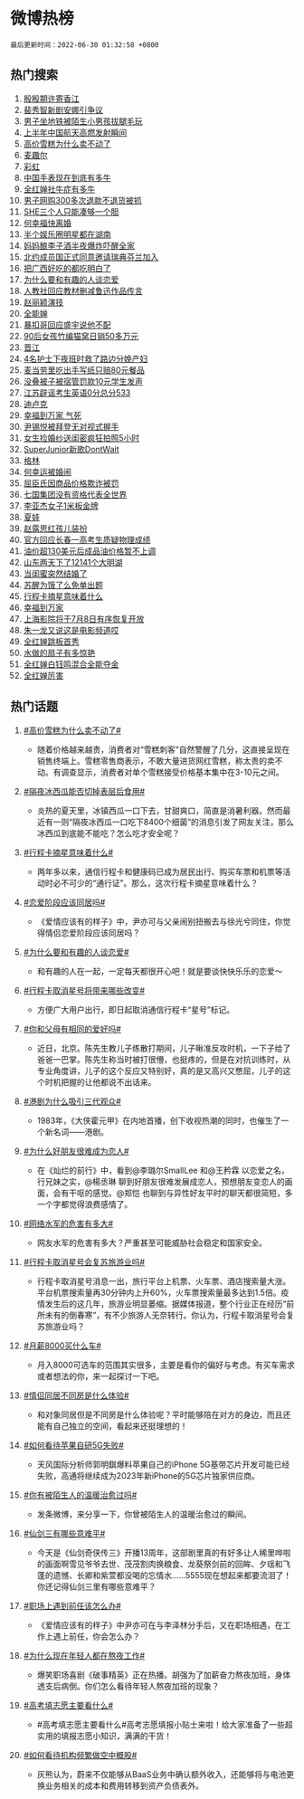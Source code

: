 # 微博热榜

`最后更新时间：2022-06-30 01:32:58 +0800`

## 热门搜索

1. [殷殷期许寄香江](https://m.weibo.cn/search?containerid=100103type%3D1%26t%3D10%26q%3D%23%E6%AE%B7%E6%AE%B7%E6%9C%9F%E8%AE%B8%E5%AF%84%E9%A6%99%E6%B1%9F%23&stream_entry_id=51&isnewpage=1&extparam=seat%3D1%26pos%3D0%26filter_type%3Drealtimehot%26dgr%3D0%26cate%3D10103%26c_type%3D51%26display_time%3D1656523977%26pre_seqid%3D165652397737302259306&luicode=10000011&lfid=106003type%253D25%2526t%253D3%2526disable_hot%253D1%2526filter_type%253Drealtimehot)
1. [裴秀智新剧安娜引争议](https://m.weibo.cn/search?containerid=100103type%3D1%26t%3D10%26q%3D%23%E8%A3%B4%E7%A7%80%E6%99%BA%E6%96%B0%E5%89%A7%E5%AE%89%E5%A8%9C%E5%BC%95%E4%BA%89%E8%AE%AE%23&stream_entry_id=31&isnewpage=1&extparam=seat%3D1%26pos%3D0%26filter_type%3Drealtimehot%26dgr%3D0%26lcate%3D5001%26realpos%3D1%26c_type%3D31%26cate%3D0%26flag%3D1%26display_time%3D1656523977%26pre_seqid%3D165652397737302259306&luicode=10000011&lfid=106003type%253D25%2526t%253D3%2526disable_hot%253D1%2526filter_type%253Drealtimehot)
1. [男子坐地铁被陌生小男孩拔腿毛玩](https://m.weibo.cn/search?containerid=100103type%3D1%26t%3D10%26q%3D%23%E7%94%B7%E5%AD%90%E5%9D%90%E5%9C%B0%E9%93%81%E8%A2%AB%E9%99%8C%E7%94%9F%E5%B0%8F%E7%94%B7%E5%AD%A9%E6%8B%94%E8%85%BF%E6%AF%9B%E7%8E%A9%23&stream_entry_id=31&isnewpage=1&extparam=seat%3D1%26pos%3D1%26filter_type%3Drealtimehot%26dgr%3D0%26lcate%3D5001%26realpos%3D2%26c_type%3D31%26cate%3D0%26flag%3D0%26display_time%3D1656523977%26pre_seqid%3D165652397737302259306&luicode=10000011&lfid=106003type%253D25%2526t%253D3%2526disable_hot%253D1%2526filter_type%253Drealtimehot)
1. [上半年中国航天高燃发射瞬间](https://m.weibo.cn/search?containerid=100103type%3D1%26t%3D10%26q%3D%23%E4%B8%8A%E5%8D%8A%E5%B9%B4%E4%B8%AD%E5%9B%BD%E8%88%AA%E5%A4%A9%E9%AB%98%E7%87%83%E5%8F%91%E5%B0%84%E7%9E%AC%E9%97%B4%23&stream_entry_id=31&isnewpage=1&extparam=seat%3D1%26pos%3D2%26filter_type%3Drealtimehot%26dgr%3D0%26lcate%3D5001%26realpos%3D3%26c_type%3D31%26cate%3D0%26flag%3D0%26display_time%3D1656523977%26pre_seqid%3D165652397737302259306&luicode=10000011&lfid=106003type%253D25%2526t%253D3%2526disable_hot%253D1%2526filter_type%253Drealtimehot)
1. [高价雪糕为什么卖不动了](https://m.weibo.cn/search?containerid=100103type%3D1%26t%3D10%26q%3D%23%E9%AB%98%E4%BB%B7%E9%9B%AA%E7%B3%95%E4%B8%BA%E4%BB%80%E4%B9%88%E5%8D%96%E4%B8%8D%E5%8A%A8%E4%BA%86%23&stream_entry_id=31&isnewpage=1&extparam=seat%3D1%26pos%3D3%26filter_type%3Drealtimehot%26dgr%3D0%26lcate%3D5001%26realpos%3D4%26c_type%3D31%26cate%3D0%26flag%3D0%26display_time%3D1656523977%26pre_seqid%3D165652397737302259306&luicode=10000011&lfid=106003type%253D25%2526t%253D3%2526disable_hot%253D1%2526filter_type%253Drealtimehot)
1. [麦趣尔](https://m.weibo.cn/search?containerid=100103type%3D1%26t%3D10%26q%3D%23%E9%BA%A6%E8%B6%A3%E5%B0%94%23&stream_entry_id=31&isnewpage=1&extparam=seat%3D1%26pos%3D4%26filter_type%3Drealtimehot%26dgr%3D0%26lcate%3D5001%26realpos%3D5%26c_type%3D31%26cate%3D0%26flag%3D0%26display_time%3D1656523977%26pre_seqid%3D165652397737302259306&luicode=10000011&lfid=106003type%253D25%2526t%253D3%2526disable_hot%253D1%2526filter_type%253Drealtimehot)
1. [彩虹](https://m.weibo.cn/search?containerid=100103type%3D1%26t%3D10%26q%3D%23%E5%BD%A9%E8%99%B9%23&stream_entry_id=31&isnewpage=1&extparam=seat%3D1%26pos%3D5%26filter_type%3Drealtimehot%26dgr%3D0%26lcate%3D5001%26realpos%3D6%26c_type%3D31%26cate%3D0%26flag%3D16%26display_time%3D1656523977%26pre_seqid%3D165652397737302259306&luicode=10000011&lfid=106003type%253D25%2526t%253D3%2526disable_hot%253D1%2526filter_type%253Drealtimehot)
1. [中国手表现在到底有多牛](https://m.weibo.cn/search?containerid=100103type%3D1%26t%3D10%26q%3D%23%E4%B8%AD%E5%9B%BD%E6%89%8B%E8%A1%A8%E7%8E%B0%E5%9C%A8%E5%88%B0%E5%BA%95%E6%9C%89%E5%A4%9A%E7%89%9B%23&stream_entry_id=31&isnewpage=1&extparam=seat%3D1%26pos%3D6%26filter_type%3Drealtimehot%26dgr%3D0%26lcate%3D5001%26c_type%3D31%26topic_ad%3D1%26cate%3D0%26adid%3D158735%26display_time%3D1656523977%26pre_seqid%3D165652397737302259306&luicode=10000011&lfid=106003type%253D25%2526t%253D3%2526disable_hot%253D1%2526filter_type%253Drealtimehot)
1. [全红婵社牛症有多牛](https://m.weibo.cn/search?containerid=100103type%3D1%26t%3D10%26q%3D%23%E5%85%A8%E7%BA%A2%E5%A9%B5%E7%A4%BE%E7%89%9B%E7%97%87%E6%9C%89%E5%A4%9A%E7%89%9B%23&stream_entry_id=31&isnewpage=1&extparam=seat%3D1%26pos%3D7%26filter_type%3Drealtimehot%26dgr%3D0%26lcate%3D5001%26realpos%3D7%26c_type%3D31%26cate%3D0%26flag%3D1%26display_time%3D1656523977%26pre_seqid%3D165652397737302259306&luicode=10000011&lfid=106003type%253D25%2526t%253D3%2526disable_hot%253D1%2526filter_type%253Drealtimehot)
1. [男子网购300多次退款不退货被抓](https://m.weibo.cn/search?containerid=100103type%3D1%26t%3D10%26q%3D%23%E7%94%B7%E5%AD%90%E7%BD%91%E8%B4%AD300%E5%A4%9A%E6%AC%A1%E9%80%80%E6%AC%BE%E4%B8%8D%E9%80%80%E8%B4%A7%E8%A2%AB%E6%8A%93%23&stream_entry_id=31&isnewpage=1&extparam=seat%3D1%26pos%3D8%26filter_type%3Drealtimehot%26dgr%3D0%26lcate%3D5001%26realpos%3D8%26c_type%3D31%26cate%3D0%26flag%3D0%26display_time%3D1656523977%26pre_seqid%3D165652397737302259306&luicode=10000011&lfid=106003type%253D25%2526t%253D3%2526disable_hot%253D1%2526filter_type%253Drealtimehot)
1. [SHE三个人只能凑够一个胆](https://m.weibo.cn/search?containerid=100103type%3D1%26t%3D10%26q%3D%23SHE%E4%B8%89%E4%B8%AA%E4%BA%BA%E5%8F%AA%E8%83%BD%E5%87%91%E5%A4%9F%E4%B8%80%E4%B8%AA%E8%83%86%23&stream_entry_id=31&isnewpage=1&extparam=seat%3D1%26pos%3D9%26filter_type%3Drealtimehot%26dgr%3D0%26lcate%3D5001%26realpos%3D9%26c_type%3D31%26cate%3D0%26flag%3D0%26display_time%3D1656523977%26pre_seqid%3D165652397737302259306&luicode=10000011&lfid=106003type%253D25%2526t%253D3%2526disable_hot%253D1%2526filter_type%253Drealtimehot)
1. [何幸福快离婚](https://m.weibo.cn/search?containerid=100103type%3D1%26t%3D10%26q%3D%23%E4%BD%95%E5%B9%B8%E7%A6%8F%E5%BF%AB%E7%A6%BB%E5%A9%9A%23&stream_entry_id=31&isnewpage=1&extparam=seat%3D1%26pos%3D10%26filter_type%3Drealtimehot%26dgr%3D0%26lcate%3D5001%26realpos%3D10%26c_type%3D31%26cate%3D0%26flag%3D0%26display_time%3D1656523977%26pre_seqid%3D165652397737302259306&luicode=10000011&lfid=106003type%253D25%2526t%253D3%2526disable_hot%253D1%2526filter_type%253Drealtimehot)
1. [半个娱乐圈明星都在湖南](https://m.weibo.cn/search?containerid=100103type%3D1%26t%3D10%26q%3D%23%E5%8D%8A%E4%B8%AA%E5%A8%B1%E4%B9%90%E5%9C%88%E6%98%8E%E6%98%9F%E9%83%BD%E5%9C%A8%E6%B9%96%E5%8D%97%23&stream_entry_id=31&isnewpage=1&extparam=seat%3D1%26pos%3D11%26filter_type%3Drealtimehot%26dgr%3D0%26lcate%3D5001%26realpos%3D11%26c_type%3D31%26cate%3D0%26flag%3D2%26display_time%3D1656523977%26pre_seqid%3D165652397737302259306&luicode=10000011&lfid=106003type%253D25%2526t%253D3%2526disable_hot%253D1%2526filter_type%253Drealtimehot)
1. [妈妈酿李子酒半夜爆炸吓醒全家](https://m.weibo.cn/search?containerid=100103type%3D1%26t%3D10%26q%3D%23%E5%A6%88%E5%A6%88%E9%85%BF%E6%9D%8E%E5%AD%90%E9%85%92%E5%8D%8A%E5%A4%9C%E7%88%86%E7%82%B8%E5%90%93%E9%86%92%E5%85%A8%E5%AE%B6%23&stream_entry_id=31&isnewpage=1&extparam=seat%3D1%26pos%3D12%26filter_type%3Drealtimehot%26dgr%3D0%26lcate%3D5001%26realpos%3D12%26c_type%3D31%26cate%3D0%26flag%3D0%26display_time%3D1656523977%26pre_seqid%3D165652397737302259306&luicode=10000011&lfid=106003type%253D25%2526t%253D3%2526disable_hot%253D1%2526filter_type%253Drealtimehot)
1. [北约成员国正式同意邀请瑞典芬兰加入](https://m.weibo.cn/search?containerid=100103type%3D1%26t%3D10%26q%3D%23%E5%8C%97%E7%BA%A6%E6%88%90%E5%91%98%E5%9B%BD%E6%AD%A3%E5%BC%8F%E5%90%8C%E6%84%8F%E9%82%80%E8%AF%B7%E7%91%9E%E5%85%B8%E8%8A%AC%E5%85%B0%E5%8A%A0%E5%85%A5%23&stream_entry_id=31&isnewpage=1&extparam=seat%3D1%26pos%3D13%26filter_type%3Drealtimehot%26dgr%3D0%26lcate%3D5001%26realpos%3D13%26c_type%3D31%26cate%3D0%26flag%3D0%26display_time%3D1656523977%26pre_seqid%3D165652397737302259306&luicode=10000011&lfid=106003type%253D25%2526t%253D3%2526disable_hot%253D1%2526filter_type%253Drealtimehot)
1. [把广西好吃的都吃明白了](https://m.weibo.cn/search?containerid=100103type%3D1%26t%3D10%26q%3D%23%E6%8A%8A%E5%B9%BF%E8%A5%BF%E5%A5%BD%E5%90%83%E7%9A%84%E9%83%BD%E5%90%83%E6%98%8E%E7%99%BD%E4%BA%86%23&stream_entry_id=31&isnewpage=1&extparam=seat%3D1%26pos%3D14%26filter_type%3Drealtimehot%26dgr%3D0%26lcate%3D5001%26realpos%3D14%26c_type%3D31%26cate%3D0%26flag%3D0%26display_time%3D1656523977%26pre_seqid%3D165652397737302259306&luicode=10000011&lfid=106003type%253D25%2526t%253D3%2526disable_hot%253D1%2526filter_type%253Drealtimehot)
1. [为什么要和有趣的人谈恋爱](https://m.weibo.cn/search?containerid=100103type%3D1%26t%3D10%26q%3D%23%E4%B8%BA%E4%BB%80%E4%B9%88%E8%A6%81%E5%92%8C%E6%9C%89%E8%B6%A3%E7%9A%84%E4%BA%BA%E8%B0%88%E6%81%8B%E7%88%B1%23&stream_entry_id=31&isnewpage=1&extparam=seat%3D1%26pos%3D15%26filter_type%3Drealtimehot%26dgr%3D0%26lcate%3D5001%26realpos%3D15%26c_type%3D31%26cate%3D0%26flag%3D0%26display_time%3D1656523977%26pre_seqid%3D165652397737302259306&luicode=10000011&lfid=106003type%253D25%2526t%253D3%2526disable_hot%253D1%2526filter_type%253Drealtimehot)
1. [人教社回应教材删减鲁迅作品传言](https://m.weibo.cn/search?containerid=100103type%3D1%26t%3D10%26q%3D%23%E4%BA%BA%E6%95%99%E7%A4%BE%E5%9B%9E%E5%BA%94%E6%95%99%E6%9D%90%E5%88%A0%E5%87%8F%E9%B2%81%E8%BF%85%E4%BD%9C%E5%93%81%E4%BC%A0%E8%A8%80%23&stream_entry_id=31&isnewpage=1&extparam=seat%3D1%26pos%3D16%26filter_type%3Drealtimehot%26dgr%3D0%26lcate%3D5001%26realpos%3D16%26c_type%3D31%26cate%3D0%26flag%3D0%26display_time%3D1656523977%26pre_seqid%3D165652397737302259306&luicode=10000011&lfid=106003type%253D25%2526t%253D3%2526disable_hot%253D1%2526filter_type%253Drealtimehot)
1. [赵丽颖演技](https://m.weibo.cn/search?containerid=100103type%3D1%26t%3D10%26q%3D%23%E8%B5%B5%E4%B8%BD%E9%A2%96%E6%BC%94%E6%8A%80%23&stream_entry_id=31&isnewpage=1&extparam=seat%3D1%26pos%3D17%26filter_type%3Drealtimehot%26dgr%3D0%26lcate%3D5001%26realpos%3D17%26c_type%3D31%26cate%3D0%26flag%3D0%26display_time%3D1656523977%26pre_seqid%3D165652397737302259306&luicode=10000011&lfid=106003type%253D25%2526t%253D3%2526disable_hot%253D1%2526filter_type%253Drealtimehot)
1. [全能婵](https://m.weibo.cn/search?containerid=100103type%3D1%26t%3D10%26q%3D%E5%85%A8%E8%83%BD%E5%A9%B5&stream_entry_id=31&isnewpage=1&extparam=seat%3D1%26pos%3D18%26filter_type%3Drealtimehot%26dgr%3D0%26lcate%3D5001%26realpos%3D18%26c_type%3D31%26cate%3D0%26flag%3D0%26display_time%3D1656523977%26pre_seqid%3D165652397737302259306&luicode=10000011&lfid=106003type%253D25%2526t%253D3%2526disable_hot%253D1%2526filter_type%253Drealtimehot)
1. [暴扣哥回应盛宇说他不配](https://m.weibo.cn/search?containerid=100103type%3D1%26t%3D10%26q%3D%23%E6%9A%B4%E6%89%A3%E5%93%A5%E5%9B%9E%E5%BA%94%E7%9B%9B%E5%AE%87%E8%AF%B4%E4%BB%96%E4%B8%8D%E9%85%8D%23&stream_entry_id=31&isnewpage=1&extparam=seat%3D1%26pos%3D19%26filter_type%3Drealtimehot%26dgr%3D0%26lcate%3D5001%26realpos%3D19%26c_type%3D31%26cate%3D0%26flag%3D1%26display_time%3D1656523977%26pre_seqid%3D165652397737302259306&luicode=10000011&lfid=106003type%253D25%2526t%253D3%2526disable_hot%253D1%2526filter_type%253Drealtimehot)
1. [90后女孩竹编猫窝日销50多万元](https://m.weibo.cn/search?containerid=100103type%3D1%26t%3D10%26q%3D%2390%E5%90%8E%E5%A5%B3%E5%AD%A9%E7%AB%B9%E7%BC%96%E7%8C%AB%E7%AA%9D%E6%97%A5%E9%94%8050%E5%A4%9A%E4%B8%87%E5%85%83%23&stream_entry_id=31&isnewpage=1&extparam=seat%3D1%26pos%3D20%26filter_type%3Drealtimehot%26dgr%3D0%26lcate%3D5001%26realpos%3D20%26c_type%3D31%26cate%3D0%26flag%3D0%26display_time%3D1656523977%26pre_seqid%3D165652397737302259306&luicode=10000011&lfid=106003type%253D25%2526t%253D3%2526disable_hot%253D1%2526filter_type%253Drealtimehot)
1. [晋江](https://m.weibo.cn/search?containerid=100103type%3D1%26t%3D10%26q%3D%E6%99%8B%E6%B1%9F&stream_entry_id=31&isnewpage=1&extparam=seat%3D1%26pos%3D21%26filter_type%3Drealtimehot%26dgr%3D0%26lcate%3D5001%26realpos%3D21%26c_type%3D31%26cate%3D0%26flag%3D0%26display_time%3D1656523977%26pre_seqid%3D165652397737302259306&luicode=10000011&lfid=106003type%253D25%2526t%253D3%2526disable_hot%253D1%2526filter_type%253Drealtimehot)
1. [4名护士下夜班时救了路边分娩产妇](https://m.weibo.cn/search?containerid=100103type%3D1%26t%3D10%26q%3D%234%E5%90%8D%E6%8A%A4%E5%A3%AB%E4%B8%8B%E5%A4%9C%E7%8F%AD%E6%97%B6%E6%95%91%E4%BA%86%E8%B7%AF%E8%BE%B9%E5%88%86%E5%A8%A9%E4%BA%A7%E5%A6%87%23&stream_entry_id=31&isnewpage=1&extparam=seat%3D1%26pos%3D22%26filter_type%3Drealtimehot%26dgr%3D0%26lcate%3D5001%26realpos%3D22%26c_type%3D31%26cate%3D0%26flag%3D0%26display_time%3D1656523977%26pre_seqid%3D165652397737302259306&luicode=10000011&lfid=106003type%253D25%2526t%253D3%2526disable_hot%253D1%2526filter_type%253Drealtimehot)
1. [麦当劳里吃出手写纸只赔80元餐品](https://m.weibo.cn/search?containerid=100103type%3D1%26t%3D10%26q%3D%23%E9%BA%A6%E5%BD%93%E5%8A%B3%E9%87%8C%E5%90%83%E5%87%BA%E6%89%8B%E5%86%99%E7%BA%B8%E5%8F%AA%E8%B5%9480%E5%85%83%E9%A4%90%E5%93%81%23&stream_entry_id=31&isnewpage=1&extparam=seat%3D1%26pos%3D23%26filter_type%3Drealtimehot%26dgr%3D0%26lcate%3D5001%26realpos%3D23%26c_type%3D31%26cate%3D0%26flag%3D0%26display_time%3D1656523977%26pre_seqid%3D165652397737302259306&luicode=10000011&lfid=106003type%253D25%2526t%253D3%2526disable_hot%253D1%2526filter_type%253Drealtimehot)
1. [没叠被子被宿管罚款10元学生发声](https://m.weibo.cn/search?containerid=100103type%3D1%26t%3D10%26q%3D%23%E6%B2%A1%E5%8F%A0%E8%A2%AB%E5%AD%90%E8%A2%AB%E5%AE%BF%E7%AE%A1%E7%BD%9A%E6%AC%BE10%E5%85%83%E5%AD%A6%E7%94%9F%E5%8F%91%E5%A3%B0%23&stream_entry_id=31&isnewpage=1&extparam=seat%3D1%26pos%3D24%26filter_type%3Drealtimehot%26dgr%3D0%26lcate%3D5001%26realpos%3D24%26c_type%3D31%26cate%3D0%26flag%3D0%26display_time%3D1656523977%26pre_seqid%3D165652397737302259306&luicode=10000011&lfid=106003type%253D25%2526t%253D3%2526disable_hot%253D1%2526filter_type%253Drealtimehot)
1. [江苏辟谣考生英语0分总分533](https://m.weibo.cn/search?containerid=100103type%3D1%26t%3D10%26q%3D%23%E6%B1%9F%E8%8B%8F%E8%BE%9F%E8%B0%A3%E8%80%83%E7%94%9F%E8%8B%B1%E8%AF%AD0%E5%88%86%E6%80%BB%E5%88%86533%23&stream_entry_id=31&isnewpage=1&extparam=seat%3D1%26pos%3D25%26filter_type%3Drealtimehot%26dgr%3D0%26lcate%3D5001%26realpos%3D25%26c_type%3D31%26cate%3D0%26flag%3D0%26display_time%3D1656523977%26pre_seqid%3D165652397737302259306&luicode=10000011&lfid=106003type%253D25%2526t%253D3%2526disable_hot%253D1%2526filter_type%253Drealtimehot)
1. [迪卢克](https://m.weibo.cn/search?containerid=100103type%3D1%26t%3D10%26q%3D%E8%BF%AA%E5%8D%A2%E5%85%8B&stream_entry_id=31&isnewpage=1&extparam=seat%3D1%26pos%3D26%26filter_type%3Drealtimehot%26dgr%3D0%26lcate%3D5001%26realpos%3D26%26c_type%3D31%26cate%3D0%26flag%3D0%26display_time%3D1656523977%26pre_seqid%3D165652397737302259306&luicode=10000011&lfid=106003type%253D25%2526t%253D3%2526disable_hot%253D1%2526filter_type%253Drealtimehot)
1. [幸福到万家 气死](https://m.weibo.cn/search?containerid=100103type%3D1%26t%3D10%26q%3D%E5%B9%B8%E7%A6%8F%E5%88%B0%E4%B8%87%E5%AE%B6+%E6%B0%94%E6%AD%BB&stream_entry_id=31&isnewpage=1&extparam=seat%3D1%26pos%3D27%26filter_type%3Drealtimehot%26dgr%3D0%26lcate%3D5001%26realpos%3D27%26c_type%3D31%26cate%3D0%26flag%3D0%26display_time%3D1656523977%26pre_seqid%3D165652397737302259306&luicode=10000011&lfid=106003type%253D25%2526t%253D3%2526disable_hot%253D1%2526filter_type%253Drealtimehot)
1. [尹锡悦被拜登无对视式握手](https://m.weibo.cn/search?containerid=100103type%3D1%26t%3D10%26q%3D%23%E5%B0%B9%E9%94%A1%E6%82%A6%E8%A2%AB%E6%8B%9C%E7%99%BB%E6%97%A0%E5%AF%B9%E8%A7%86%E5%BC%8F%E6%8F%A1%E6%89%8B%23&stream_entry_id=31&isnewpage=1&extparam=seat%3D1%26pos%3D28%26filter_type%3Drealtimehot%26dgr%3D0%26lcate%3D5001%26realpos%3D28%26c_type%3D31%26cate%3D0%26flag%3D0%26display_time%3D1656523977%26pre_seqid%3D165652397737302259306&luicode=10000011&lfid=106003type%253D25%2526t%253D3%2526disable_hot%253D1%2526filter_type%253Drealtimehot)
1. [女生捡婚纱送闺密疯狂拍照5小时](https://m.weibo.cn/search?containerid=100103type%3D1%26t%3D10%26q%3D%23%E5%A5%B3%E7%94%9F%E6%8D%A1%E5%A9%9A%E7%BA%B1%E9%80%81%E9%97%BA%E5%AF%86%E7%96%AF%E7%8B%82%E6%8B%8D%E7%85%A75%E5%B0%8F%E6%97%B6%23&stream_entry_id=31&isnewpage=1&extparam=seat%3D1%26pos%3D29%26filter_type%3Drealtimehot%26dgr%3D0%26lcate%3D5001%26realpos%3D29%26c_type%3D31%26cate%3D0%26flag%3D0%26display_time%3D1656523977%26pre_seqid%3D165652397737302259306&luicode=10000011&lfid=106003type%253D25%2526t%253D3%2526disable_hot%253D1%2526filter_type%253Drealtimehot)
1. [SuperJunior新歌DontWait](https://m.weibo.cn/search?containerid=100103type%3D1%26t%3D10%26q%3D%23SuperJunior%E6%96%B0%E6%AD%8CDontWait%23&stream_entry_id=31&isnewpage=1&extparam=seat%3D1%26pos%3D30%26filter_type%3Drealtimehot%26dgr%3D0%26lcate%3D5001%26realpos%3D30%26c_type%3D31%26cate%3D0%26flag%3D0%26display_time%3D1656523977%26pre_seqid%3D165652397737302259306&luicode=10000011&lfid=106003type%253D25%2526t%253D3%2526disable_hot%253D1%2526filter_type%253Drealtimehot)
1. [格林](https://m.weibo.cn/search?containerid=100103type%3D1%26t%3D10%26q%3D%E6%A0%BC%E6%9E%97&stream_entry_id=31&isnewpage=1&extparam=seat%3D1%26pos%3D31%26filter_type%3Drealtimehot%26dgr%3D0%26lcate%3D5001%26realpos%3D31%26c_type%3D31%26cate%3D0%26flag%3D0%26display_time%3D1656523977%26pre_seqid%3D165652397737302259306&luicode=10000011&lfid=106003type%253D25%2526t%253D3%2526disable_hot%253D1%2526filter_type%253Drealtimehot)
1. [何幸运被婚闹](https://m.weibo.cn/search?containerid=100103type%3D1%26t%3D10%26q%3D%23%E4%BD%95%E5%B9%B8%E8%BF%90%E8%A2%AB%E5%A9%9A%E9%97%B9%23&stream_entry_id=31&isnewpage=1&extparam=seat%3D1%26pos%3D32%26filter_type%3Drealtimehot%26dgr%3D0%26lcate%3D5001%26realpos%3D32%26c_type%3D31%26cate%3D0%26flag%3D0%26display_time%3D1656523977%26pre_seqid%3D165652397737302259306&luicode=10000011&lfid=106003type%253D25%2526t%253D3%2526disable_hot%253D1%2526filter_type%253Drealtimehot)
1. [屈臣氏因商品价格欺诈被罚](https://m.weibo.cn/search?containerid=100103type%3D1%26t%3D10%26q%3D%23%E5%B1%88%E8%87%A3%E6%B0%8F%E5%9B%A0%E5%95%86%E5%93%81%E4%BB%B7%E6%A0%BC%E6%AC%BA%E8%AF%88%E8%A2%AB%E7%BD%9A%23&stream_entry_id=31&isnewpage=1&extparam=seat%3D1%26pos%3D33%26filter_type%3Drealtimehot%26dgr%3D0%26lcate%3D5001%26realpos%3D33%26c_type%3D31%26cate%3D0%26flag%3D0%26display_time%3D1656523977%26pre_seqid%3D165652397737302259306&luicode=10000011&lfid=106003type%253D25%2526t%253D3%2526disable_hot%253D1%2526filter_type%253Drealtimehot)
1. [七国集团没有资格代表全世界](https://m.weibo.cn/search?containerid=100103type%3D1%26t%3D10%26q%3D%23%E4%B8%83%E5%9B%BD%E9%9B%86%E5%9B%A2%E6%B2%A1%E6%9C%89%E8%B5%84%E6%A0%BC%E4%BB%A3%E8%A1%A8%E5%85%A8%E4%B8%96%E7%95%8C%23&stream_entry_id=31&isnewpage=1&extparam=seat%3D1%26pos%3D34%26filter_type%3Drealtimehot%26dgr%3D0%26lcate%3D5001%26realpos%3D34%26c_type%3D31%26cate%3D0%26flag%3D0%26display_time%3D1656523977%26pre_seqid%3D165652397737302259306&luicode=10000011&lfid=106003type%253D25%2526t%253D3%2526disable_hot%253D1%2526filter_type%253Drealtimehot)
1. [李亚杰女子1米板金牌](https://m.weibo.cn/search?containerid=100103type%3D1%26t%3D10%26q%3D%23%E6%9D%8E%E4%BA%9A%E6%9D%B0%E5%A5%B3%E5%AD%901%E7%B1%B3%E6%9D%BF%E9%87%91%E7%89%8C%23&stream_entry_id=31&isnewpage=1&extparam=seat%3D1%26pos%3D35%26filter_type%3Drealtimehot%26dgr%3D0%26lcate%3D5001%26realpos%3D35%26c_type%3D31%26cate%3D0%26flag%3D1%26display_time%3D1656523977%26pre_seqid%3D165652397737302259306&luicode=10000011&lfid=106003type%253D25%2526t%253D3%2526disable_hot%253D1%2526filter_type%253Drealtimehot)
1. [夏娃](https://m.weibo.cn/search?containerid=100103type%3D1%26t%3D10%26q%3D%E5%A4%8F%E5%A8%83&stream_entry_id=31&isnewpage=1&extparam=seat%3D1%26pos%3D36%26filter_type%3Drealtimehot%26dgr%3D0%26lcate%3D5001%26realpos%3D36%26c_type%3D31%26cate%3D0%26flag%3D0%26display_time%3D1656523977%26pre_seqid%3D165652397737302259306&luicode=10000011&lfid=106003type%253D25%2526t%253D3%2526disable_hot%253D1%2526filter_type%253Drealtimehot)
1. [赵露思红孩儿装扮](https://m.weibo.cn/search?containerid=100103type%3D1%26t%3D10%26q%3D%23%E8%B5%B5%E9%9C%B2%E6%80%9D%E7%BA%A2%E5%AD%A9%E5%84%BF%E8%A3%85%E6%89%AE%23&stream_entry_id=31&isnewpage=1&extparam=seat%3D1%26pos%3D37%26filter_type%3Drealtimehot%26dgr%3D0%26lcate%3D5001%26realpos%3D37%26c_type%3D31%26cate%3D0%26flag%3D0%26display_time%3D1656523977%26pre_seqid%3D165652397737302259306&luicode=10000011&lfid=106003type%253D25%2526t%253D3%2526disable_hot%253D1%2526filter_type%253Drealtimehot)
1. [官方回应长春一高考生质疑物理成绩](https://m.weibo.cn/search?containerid=100103type%3D1%26t%3D10%26q%3D%23%E5%AE%98%E6%96%B9%E5%9B%9E%E5%BA%94%E9%95%BF%E6%98%A5%E4%B8%80%E9%AB%98%E8%80%83%E7%94%9F%E8%B4%A8%E7%96%91%E7%89%A9%E7%90%86%E6%88%90%E7%BB%A9%23&stream_entry_id=31&isnewpage=1&extparam=seat%3D1%26pos%3D38%26filter_type%3Drealtimehot%26dgr%3D0%26lcate%3D5001%26realpos%3D38%26c_type%3D31%26cate%3D0%26flag%3D0%26display_time%3D1656523977%26pre_seqid%3D165652397737302259306&luicode=10000011&lfid=106003type%253D25%2526t%253D3%2526disable_hot%253D1%2526filter_type%253Drealtimehot)
1. [油价超130美元后成品油价格暂不上调](https://m.weibo.cn/search?containerid=100103type%3D1%26t%3D10%26q%3D%23%E6%B2%B9%E4%BB%B7%E8%B6%85130%E7%BE%8E%E5%85%83%E5%90%8E%E6%88%90%E5%93%81%E6%B2%B9%E4%BB%B7%E6%A0%BC%E6%9A%82%E4%B8%8D%E4%B8%8A%E8%B0%83%23&stream_entry_id=31&isnewpage=1&extparam=seat%3D1%26pos%3D39%26filter_type%3Drealtimehot%26dgr%3D0%26lcate%3D5001%26realpos%3D39%26c_type%3D31%26cate%3D0%26flag%3D0%26display_time%3D1656523977%26pre_seqid%3D165652397737302259306&luicode=10000011&lfid=106003type%253D25%2526t%253D3%2526disable_hot%253D1%2526filter_type%253Drealtimehot)
1. [山东两天下了12141个大明湖](https://m.weibo.cn/search?containerid=100103type%3D1%26t%3D10%26q%3D%23%E5%B1%B1%E4%B8%9C%E4%B8%A4%E5%A4%A9%E4%B8%8B%E4%BA%8612141%E4%B8%AA%E5%A4%A7%E6%98%8E%E6%B9%96%23&stream_entry_id=31&isnewpage=1&extparam=seat%3D1%26pos%3D40%26filter_type%3Drealtimehot%26dgr%3D0%26lcate%3D5001%26realpos%3D40%26c_type%3D31%26cate%3D0%26flag%3D0%26display_time%3D1656523977%26pre_seqid%3D165652397737302259306&luicode=10000011&lfid=106003type%253D25%2526t%253D3%2526disable_hot%253D1%2526filter_type%253Drealtimehot)
1. [当闺蜜突然结婚了](https://m.weibo.cn/search?containerid=100103type%3D1%26t%3D10%26q%3D%23%E5%BD%93%E9%97%BA%E8%9C%9C%E7%AA%81%E7%84%B6%E7%BB%93%E5%A9%9A%E4%BA%86%23&stream_entry_id=31&isnewpage=1&extparam=seat%3D1%26pos%3D41%26filter_type%3Drealtimehot%26dgr%3D0%26lcate%3D5001%26realpos%3D41%26c_type%3D31%26cate%3D0%26flag%3D0%26display_time%3D1656523977%26pre_seqid%3D165652397737302259306&luicode=10000011&lfid=106003type%253D25%2526t%253D3%2526disable_hot%253D1%2526filter_type%253Drealtimehot)
1. [苏醒为饿了么免单出题](https://m.weibo.cn/search?containerid=100103type%3D1%26t%3D10%26q%3D%23%E8%8B%8F%E9%86%92%E4%B8%BA%E9%A5%BF%E4%BA%86%E4%B9%88%E5%85%8D%E5%8D%95%E5%87%BA%E9%A2%98%23&stream_entry_id=31&isnewpage=1&extparam=seat%3D1%26pos%3D42%26filter_type%3Drealtimehot%26dgr%3D0%26lcate%3D5001%26realpos%3D42%26c_type%3D31%26cate%3D0%26flag%3D0%26display_time%3D1656523977%26pre_seqid%3D165652397737302259306&luicode=10000011&lfid=106003type%253D25%2526t%253D3%2526disable_hot%253D1%2526filter_type%253Drealtimehot)
1. [行程卡摘星意味着什么](https://m.weibo.cn/search?containerid=100103type%3D1%26t%3D10%26q%3D%23%E8%A1%8C%E7%A8%8B%E5%8D%A1%E6%91%98%E6%98%9F%E6%84%8F%E5%91%B3%E7%9D%80%E4%BB%80%E4%B9%88%23&stream_entry_id=31&isnewpage=1&extparam=seat%3D1%26pos%3D43%26filter_type%3Drealtimehot%26dgr%3D0%26lcate%3D5001%26realpos%3D43%26c_type%3D31%26cate%3D0%26flag%3D0%26display_time%3D1656523977%26pre_seqid%3D165652397737302259306&luicode=10000011&lfid=106003type%253D25%2526t%253D3%2526disable_hot%253D1%2526filter_type%253Drealtimehot)
1. [幸福到万家](http://m.weibo.cn/c/wbox?&id=j84w2uenjc&roomid=8327&q=%23%E5%B9%B8%E7%A6%8F%E5%88%B0%E4%B8%87%E5%AE%B6%23&extparam=seat%3D1%26pos%3D44%26filter_type%3Drealtimehot%26dgr%3D0%26lcate%3D5001%26realpos%3D44%26c_type%3D31%26cate%3D0%26flag%3D0%26display_time%3D1656523977%26pre_seqid%3D165652397737302259306&luicode=10000011&lfid=106003type%253D25%2526t%253D3%2526disable_hot%253D1%2526filter_type%253Drealtimehot)
1. [上海影院将于7月8日有序恢复开放](https://m.weibo.cn/search?containerid=100103type%3D1%26t%3D10%26q%3D%23%E4%B8%8A%E6%B5%B7%E5%BD%B1%E9%99%A2%E5%B0%86%E4%BA%8E7%E6%9C%888%E6%97%A5%E6%9C%89%E5%BA%8F%E6%81%A2%E5%A4%8D%E5%BC%80%E6%94%BE%23&stream_entry_id=31&isnewpage=1&extparam=seat%3D1%26pos%3D45%26filter_type%3Drealtimehot%26dgr%3D0%26lcate%3D5001%26realpos%3D45%26c_type%3D31%26cate%3D0%26flag%3D0%26display_time%3D1656523977%26pre_seqid%3D165652397737302259306&luicode=10000011&lfid=106003type%253D25%2526t%253D3%2526disable_hot%253D1%2526filter_type%253Drealtimehot)
1. [朱一龙又说这是电影频道哎](https://m.weibo.cn/search?containerid=100103type%3D1%26t%3D10%26q%3D%23%E6%9C%B1%E4%B8%80%E9%BE%99%E5%8F%88%E8%AF%B4%E8%BF%99%E6%98%AF%E7%94%B5%E5%BD%B1%E9%A2%91%E9%81%93%E5%93%8E%23&stream_entry_id=31&isnewpage=1&extparam=seat%3D1%26pos%3D46%26filter_type%3Drealtimehot%26dgr%3D0%26lcate%3D5001%26realpos%3D46%26c_type%3D31%26cate%3D0%26flag%3D0%26display_time%3D1656523977%26pre_seqid%3D165652397737302259306&luicode=10000011&lfid=106003type%253D25%2526t%253D3%2526disable_hot%253D1%2526filter_type%253Drealtimehot)
1. [全红婵跳板首秀](https://m.weibo.cn/search?containerid=100103type%3D1%26t%3D10%26q%3D%23%E5%85%A8%E7%BA%A2%E5%A9%B5%E8%B7%B3%E6%9D%BF%E9%A6%96%E7%A7%80%23&stream_entry_id=31&isnewpage=1&extparam=seat%3D1%26pos%3D47%26filter_type%3Drealtimehot%26dgr%3D0%26lcate%3D5001%26realpos%3D47%26c_type%3D31%26cate%3D0%26flag%3D0%26display_time%3D1656523977%26pre_seqid%3D165652397737302259306&luicode=10000011&lfid=106003type%253D25%2526t%253D3%2526disable_hot%253D1%2526filter_type%253Drealtimehot)
1. [水做的扇子有多惊艳](https://m.weibo.cn/search?containerid=100103type%3D1%26t%3D10%26q%3D%23%E6%B0%B4%E5%81%9A%E7%9A%84%E6%89%87%E5%AD%90%E6%9C%89%E5%A4%9A%E6%83%8A%E8%89%B3%23&stream_entry_id=31&isnewpage=1&extparam=seat%3D1%26pos%3D48%26filter_type%3Drealtimehot%26dgr%3D0%26lcate%3D5001%26realpos%3D48%26c_type%3D31%26cate%3D0%26flag%3D0%26display_time%3D1656523977%26pre_seqid%3D165652397737302259306&luicode=10000011&lfid=106003type%253D25%2526t%253D3%2526disable_hot%253D1%2526filter_type%253Drealtimehot)
1. [全红婵白钰鸣混合全能夺金](https://m.weibo.cn/search?containerid=100103type%3D1%26t%3D10%26q%3D%23%E5%85%A8%E7%BA%A2%E5%A9%B5%E7%99%BD%E9%92%B0%E9%B8%A3%E6%B7%B7%E5%90%88%E5%85%A8%E8%83%BD%E5%A4%BA%E9%87%91%23&stream_entry_id=31&isnewpage=1&extparam=seat%3D1%26pos%3D49%26filter_type%3Drealtimehot%26dgr%3D0%26lcate%3D5001%26realpos%3D49%26c_type%3D31%26cate%3D0%26flag%3D0%26display_time%3D1656523977%26pre_seqid%3D165652397737302259306&luicode=10000011&lfid=106003type%253D25%2526t%253D3%2526disable_hot%253D1%2526filter_type%253Drealtimehot)
1. [全红婵厉害](https://m.weibo.cn/search?containerid=100103type%3D1%26t%3D10%26q%3D%23%E5%85%A8%E7%BA%A2%E5%A9%B5%E5%8E%89%E5%AE%B3%23&stream_entry_id=31&isnewpage=1&extparam=seat%3D1%26pos%3D50%26filter_type%3Drealtimehot%26dgr%3D0%26lcate%3D5001%26realpos%3D50%26c_type%3D31%26cate%3D0%26flag%3D0%26display_time%3D1656523977%26pre_seqid%3D165652397737302259306&luicode=10000011&lfid=106003type%253D25%2526t%253D3%2526disable_hot%253D1%2526filter_type%253Drealtimehot)

## 热门话题

1. [#高价雪糕为什么卖不动了#](https://m.weibo.cn/search?containerid=231522type%3D1%26t%3D10%26q%3D%23%E9%AB%98%E4%BB%B7%E9%9B%AA%E7%B3%95%E4%B8%BA%E4%BB%80%E4%B9%88%E5%8D%96%E4%B8%8D%E5%8A%A8%E4%BA%86%23&stream_entry_id=128&isnewpage=1&extparam=seat%3D1%26c_type%3D128%26dgr%3D0%26cate%3D5004%26unitid%3D1656508284530%26lcate%3D5004%26pos%3D1-0-0%26display_time%3D1656523978%26pre_seqid%3D1656523978357016908163&luicode=10000011&lfid=231648_-_4)
    - 随着价格越来越贵，消费者对“雪糕刺客”自然警醒了几分，这直接呈现在销售终端上。雪糕零售商表示，不敢大量进货网红雪糕，称太贵的卖不动。有调查显示，消费者对单个雪糕接受价格基本集中在3-10元之间。

1. [#隔夜冰西瓜能否切掉表层后食用#](https://m.weibo.cn/search?containerid=231522type%3D1%26t%3D10%26q%3D%23%E9%9A%94%E5%A4%9C%E5%86%B0%E8%A5%BF%E7%93%9C%E8%83%BD%E5%90%A6%E5%88%87%E6%8E%89%E8%A1%A8%E5%B1%82%E5%90%8E%E9%A3%9F%E7%94%A8%23&stream_entry_id=128&isnewpage=1&extparam=seat%3D1%26c_type%3D128%26dgr%3D0%26cate%3D5004%26unitid%3D44611%26lcate%3D5004%26pos%3D1-0-1%26display_time%3D1656523978%26pre_seqid%3D1656523978357016908163&luicode=10000011&lfid=231648_-_4)
    - 炎热的夏天里，冰镇西瓜一口下去，甘甜爽口，简直是消暑利器。然而最近有一则“隔夜冰西瓜一口吃下8400个细菌”的消息引发了网友关注，那么冰西瓜到底能不能吃？怎么吃才安全呢？

1. [#行程卡摘星意味着什么#](https://m.weibo.cn/search?containerid=231522type%3D1%26t%3D10%26q%3D%23%E8%A1%8C%E7%A8%8B%E5%8D%A1%E6%91%98%E6%98%9F%E6%84%8F%E5%91%B3%E7%9D%80%E4%BB%80%E4%B9%88%23&stream_entry_id=128&isnewpage=1&extparam=seat%3D1%26c_type%3D128%26dgr%3D0%26cate%3D5004%26unitid%3D1656501076123%26lcate%3D5004%26pos%3D1-0-2%26display_time%3D1656523978%26pre_seqid%3D1656523978357016908163&luicode=10000011&lfid=231648_-_4)
    - 两年多以来，通信行程卡和健康码已成为居民出行、购买车票和机票等活动时必不可少的“通行证”。那么，这次行程卡摘星意味着什么？

1. [#恋爱阶段应该同居吗#](https://m.weibo.cn/search?containerid=231522type%3D1%26t%3D10%26q%3D%23%E6%81%8B%E7%88%B1%E9%98%B6%E6%AE%B5%E5%BA%94%E8%AF%A5%E5%90%8C%E5%B1%85%E5%90%97%23&stream_entry_id=128&isnewpage=1&extparam=seat%3D1%26c_type%3D128%26dgr%3D0%26cate%3D5004%26unitid%3D44624%26lcate%3D5004%26pos%3D1-0-3%26display_time%3D1656523978%26pre_seqid%3D1656523978357016908163&luicode=10000011&lfid=231648_-_4)
    - 《爱情应该有的样子》中，尹亦可与父亲闹别扭搬去与徐光兮同住，你觉得情侣恋爱阶段应该同居吗？

1. [#为什么要和有趣的人谈恋爱#](https://m.weibo.cn/search?containerid=231522type%3D1%26t%3D10%26q%3D%23%E4%B8%BA%E4%BB%80%E4%B9%88%E8%A6%81%E5%92%8C%E6%9C%89%E8%B6%A3%E7%9A%84%E4%BA%BA%E8%B0%88%E6%81%8B%E7%88%B1%23&stream_entry_id=128&isnewpage=1&extparam=seat%3D1%26c_type%3D128%26dgr%3D0%26cate%3D5004%26unitid%3D1656511585343%26lcate%3D5004%26pos%3D1-0-4%26display_time%3D1656523978%26pre_seqid%3D1656523978357016908163&luicode=10000011&lfid=231648_-_4)
    - 和有趣的人在一起，一定每天都很开心吧！就是要谈快快乐乐的恋爱～

1. [#行程卡取消星号将带来哪些改变#](https://m.weibo.cn/search?containerid=231522type%3D1%26t%3D10%26q%3D%23%E8%A1%8C%E7%A8%8B%E5%8D%A1%E5%8F%96%E6%B6%88%E6%98%9F%E5%8F%B7%E5%B0%86%E5%B8%A6%E6%9D%A5%E5%93%AA%E4%BA%9B%E6%94%B9%E5%8F%98%23&stream_entry_id=128&isnewpage=1&extparam=seat%3D1%26c_type%3D128%26dgr%3D0%26cate%3D5004%26unitid%3D44621%26lcate%3D5004%26pos%3D1-0-5%26display_time%3D1656523978%26pre_seqid%3D1656523978357016908163&luicode=10000011&lfid=231648_-_4)
    - 方便广大用户出行，即日起取消通信行程卡“星号”标记。

1. [#你和父母有相同的爱好吗#](https://m.weibo.cn/search?containerid=231522type%3D1%26t%3D10%26q%3D%23%E4%BD%A0%E5%92%8C%E7%88%B6%E6%AF%8D%E6%9C%89%E7%9B%B8%E5%90%8C%E7%9A%84%E7%88%B1%E5%A5%BD%E5%90%97%23&stream_entry_id=128&isnewpage=1&extparam=seat%3D1%26c_type%3D128%26dgr%3D0%26cate%3D5004%26unitid%3D1656492988838%26lcate%3D5004%26pos%3D1-0-6%26display_time%3D1656523978%26pre_seqid%3D1656523978357016908163&luicode=10000011&lfid=231648_-_4)
    - 近日，北京。陈先生教儿子练散打期间，儿子瞅准反攻时机，一下子给了爸爸一巴掌。陈先生称当时被打很懵，也挺疼的，但是在对抗训练时，从专业角度讲，儿子的这个反应又特别好，真的是又高兴又憋屈，儿子的这个时机把握的让他都说不出话来。

1. [#港剧为什么吸引三代观众#](https://m.weibo.cn/search?containerid=231522type%3D1%26t%3D10%26q%3D%23%E6%B8%AF%E5%89%A7%E4%B8%BA%E4%BB%80%E4%B9%88%E5%90%B8%E5%BC%95%E4%B8%89%E4%BB%A3%E8%A7%82%E4%BC%97%23&stream_entry_id=128&isnewpage=1&extparam=seat%3D1%26c_type%3D128%26dgr%3D0%26cate%3D5004%26unitid%3D44613%26lcate%3D5004%26pos%3D1-0-7%26display_time%3D1656523978%26pre_seqid%3D1656523978357016908163&luicode=10000011&lfid=231648_-_4)
    - 1983年，《大侠霍元甲》在内地首播，创下收视热潮的同时，也催生了一个新名词——港剧。

1. [#为什么好朋友很难成为恋人#](https://m.weibo.cn/search?containerid=231522type%3D1%26t%3D10%26q%3D%23%E4%B8%BA%E4%BB%80%E4%B9%88%E5%A5%BD%E6%9C%8B%E5%8F%8B%E5%BE%88%E9%9A%BE%E6%88%90%E4%B8%BA%E6%81%8B%E4%BA%BA%23&stream_entry_id=128&isnewpage=1&extparam=seat%3D1%26c_type%3D128%26dgr%3D0%26cate%3D5004%26unitid%3D44625%26lcate%3D5004%26pos%3D1-0-8%26display_time%3D1656523978%26pre_seqid%3D1656523978357016908163&luicode=10000011&lfid=231648_-_4)
    - 在《灿烂的前行》中，看到@李璐尔SmallLee 和@王矜霖 以恋爱之名，行兄妹之实，@楊丞琳 聊到好朋友很难发展成恋人，预想朋友变恋人的画面，会有干呕的感觉。@郑恺 也聊到与异性好友平时的聊天都很简短，多一个字都觉得浪费感情了。

1. [#网络水军的危害有多大#](https://m.weibo.cn/search?containerid=231522type%3D1%26t%3D10%26q%3D%23%E7%BD%91%E7%BB%9C%E6%B0%B4%E5%86%9B%E7%9A%84%E5%8D%B1%E5%AE%B3%E6%9C%89%E5%A4%9A%E5%A4%A7%23&stream_entry_id=128&isnewpage=1&extparam=seat%3D1%26c_type%3D128%26dgr%3D0%26cate%3D5004%26unitid%3D44609%26lcate%3D5004%26pos%3D1-0-9%26display_time%3D1656523978%26pre_seqid%3D1656523978357016908163&luicode=10000011&lfid=231648_-_4)
    - 网友水军的危害有多大？严重甚至可能威胁社会稳定和国家安全。

1. [#行程卡取消星号会复苏旅游业吗#](https://m.weibo.cn/search?containerid=231522type%3D1%26t%3D10%26q%3D%23%E8%A1%8C%E7%A8%8B%E5%8D%A1%E5%8F%96%E6%B6%88%E6%98%9F%E5%8F%B7%E4%BC%9A%E5%A4%8D%E8%8B%8F%E6%97%85%E6%B8%B8%E4%B8%9A%E5%90%97%23&stream_entry_id=128&isnewpage=1&extparam=seat%3D1%26c_type%3D128%26dgr%3D0%26cate%3D5004%26unitid%3D44618%26lcate%3D5004%26pos%3D1-0-10%26display_time%3D1656523978%26pre_seqid%3D1656523978357016908163&luicode=10000011&lfid=231648_-_4)
    - 行程卡取消星号消息一出，旅行平台上机票、火车票、酒店搜索量大涨。平台机票搜索量再30分钟内上升60%，火车票搜索量最多达到1.5倍。疫情发生后的这几年，旅游业明显萎缩。据媒体报道，整个行业正在经历“前所未有的倒春寒”，有不少旅游人无奈转行。你认为，行程卡取消星号会复苏旅游业吗？

1. [#月薪8000买什么车#](https://m.weibo.cn/search?containerid=231522type%3D1%26t%3D10%26q%3D%23%E6%9C%88%E8%96%AA8000%E4%B9%B0%E4%BB%80%E4%B9%88%E8%BD%A6%23&stream_entry_id=128&isnewpage=1&extparam=seat%3D1%26c_type%3D128%26dgr%3D0%26cate%3D5004%26unitid%3D44605%26lcate%3D5004%26pos%3D1-0-11%26display_time%3D1656523978%26pre_seqid%3D1656523978357016908163&luicode=10000011&lfid=231648_-_4)
    - 月入8000可选车的范围其实很多，主要是看你的偏好与考虑。有买车需求或者想法的你，来一起探讨一下吧。

1. [#情侣同居不同房是什么体验#](https://m.weibo.cn/search?containerid=231522type%3D1%26t%3D10%26q%3D%23%E6%83%85%E4%BE%A3%E5%90%8C%E5%B1%85%E4%B8%8D%E5%90%8C%E6%88%BF%E6%98%AF%E4%BB%80%E4%B9%88%E4%BD%93%E9%AA%8C%23&stream_entry_id=128&isnewpage=1&extparam=seat%3D1%26c_type%3D128%26dgr%3D0%26cate%3D5004%26unitid%3D44631%26lcate%3D5004%26pos%3D1-0-12%26display_time%3D1656523978%26pre_seqid%3D1656523978357016908163&luicode=10000011&lfid=231648_-_4)
    - 和对象同居但是不同房是什么体验呢？平时能够陪在对方的身边，而且还能有自己独立的空间，看起来还挺理想的！

1. [#如何看待苹果自研5G失败#](https://m.weibo.cn/search?containerid=231522type%3D1%26t%3D10%26q%3D%23%E5%A6%82%E4%BD%95%E7%9C%8B%E5%BE%85%E8%8B%B9%E6%9E%9C%E8%87%AA%E7%A0%945G%E5%A4%B1%E8%B4%A5%23&stream_entry_id=128&isnewpage=1&extparam=seat%3D1%26c_type%3D128%26dgr%3D0%26cate%3D5004%26unitid%3D44626%26lcate%3D5004%26pos%3D1-0-13%26display_time%3D1656523978%26pre_seqid%3D1656523978357016908163&luicode=10000011&lfid=231648_-_4)
    - 天风国际分析师郭明錤爆料苹果自己的iPhone 5G基带芯片开发可能已经失败，高通将继续成为2023年新iPhone的5G芯片独家供应商。

1. [#你有被陌生人的温暖治愈过吗#](https://m.weibo.cn/search?containerid=231522type%3D1%26t%3D10%26q%3D%23%E4%BD%A0%E6%9C%89%E8%A2%AB%E9%99%8C%E7%94%9F%E4%BA%BA%E7%9A%84%E6%B8%A9%E6%9A%96%E6%B2%BB%E6%84%88%E8%BF%87%E5%90%97%23&stream_entry_id=128&isnewpage=1&extparam=seat%3D1%26c_type%3D128%26dgr%3D0%26cate%3D5004%26unitid%3D1656507082177%26lcate%3D5004%26pos%3D1-0-14%26display_time%3D1656523978%26pre_seqid%3D1656523978357016908163&luicode=10000011&lfid=231648_-_4)
    - 发条微博，来分享一下，你曾被陌生人的温暖治愈过的瞬间。

1. [#仙剑三有哪些意难平#](https://m.weibo.cn/search?containerid=231522type%3D1%26t%3D10%26q%3D%23%E4%BB%99%E5%89%91%E4%B8%89%E6%9C%89%E5%93%AA%E4%BA%9B%E6%84%8F%E9%9A%BE%E5%B9%B3%23&stream_entry_id=128&isnewpage=1&extparam=seat%3D1%26c_type%3D128%26dgr%3D0%26cate%3D5004%26unitid%3D44591%26lcate%3D5004%26pos%3D1-0-15%26display_time%3D1656523978%26pre_seqid%3D1656523978357016908163&luicode=10000011&lfid=231648_-_4)
    - 今天是《仙剑奇侠传三》开播13周年，这部剧里真的有好多让人稀里哗啦的画面啊雪见爷爷去世、茂茂割肉换粮食、龙葵祭剑前的回眸、夕瑶和飞蓬的遗憾、长卿和紫萱都没喝的忘情水……5555现在想起来都要流泪了！你还记得仙剑三里有哪些意难平？

1. [#职场上遇到前任该怎么办#](https://m.weibo.cn/search?containerid=231522type%3D1%26t%3D10%26q%3D%23%E8%81%8C%E5%9C%BA%E4%B8%8A%E9%81%87%E5%88%B0%E5%89%8D%E4%BB%BB%E8%AF%A5%E6%80%8E%E4%B9%88%E5%8A%9E%23&stream_entry_id=128&isnewpage=1&extparam=seat%3D1%26c_type%3D128%26dgr%3D0%26cate%3D5004%26unitid%3D44597%26lcate%3D5004%26pos%3D1-0-16%26display_time%3D1656523978%26pre_seqid%3D1656523978357016908163&luicode=10000011&lfid=231648_-_4)
    - 《爱情应该有的样子》中尹亦可在与李泽林分手后，又在职场相遇，在工作上遇上前任，你会怎么办？

1. [#为什么现在年轻人都在熬夜工作#](https://m.weibo.cn/search?containerid=231522type%3D1%26t%3D10%26q%3D%23%E4%B8%BA%E4%BB%80%E4%B9%88%E7%8E%B0%E5%9C%A8%E5%B9%B4%E8%BD%BB%E4%BA%BA%E9%83%BD%E5%9C%A8%E7%86%AC%E5%A4%9C%E5%B7%A5%E4%BD%9C%23&stream_entry_id=128&isnewpage=1&extparam=seat%3D1%26c_type%3D128%26dgr%3D0%26cate%3D5004%26unitid%3D44614%26lcate%3D5004%26pos%3D1-0-17%26display_time%3D1656523978%26pre_seqid%3D1656523978357016908163&luicode=10000011&lfid=231648_-_4)
    - 爆笑职场喜剧《破事精英》正在热播。胡强为了加薪奋力熬夜加班，身体透支后病倒。你们怎么看待年轻人熬夜加班的现象？

1. [#高考填志愿主要看什么#](https://m.weibo.cn/search?containerid=231522type%3D1%26t%3D10%26q%3D%23%E9%AB%98%E8%80%83%E5%A1%AB%E5%BF%97%E6%84%BF%E4%B8%BB%E8%A6%81%E7%9C%8B%E4%BB%80%E4%B9%88%23&stream_entry_id=128&isnewpage=1&extparam=seat%3D1%26c_type%3D128%26dgr%3D0%26cate%3D5004%26unitid%3D44622%26lcate%3D5004%26pos%3D1-0-18%26display_time%3D1656523978%26pre_seqid%3D1656523978357016908163&luicode=10000011&lfid=231648_-_4)
    - #高考填志愿主要看什么#高考志愿填报小贴士来啦！给大家准备了一些超实用的填报志愿小知识，满满的干货！

1. [#如何看待机构频繁做空中概股#](https://m.weibo.cn/search?containerid=231522type%3D1%26t%3D10%26q%3D%23%E5%A6%82%E4%BD%95%E7%9C%8B%E5%BE%85%E6%9C%BA%E6%9E%84%E9%A2%91%E7%B9%81%E5%81%9A%E7%A9%BA%E4%B8%AD%E6%A6%82%E8%82%A1%23&stream_entry_id=128&isnewpage=1&extparam=seat%3D1%26c_type%3D128%26dgr%3D0%26cate%3D5004%26unitid%3D44617%26lcate%3D5004%26pos%3D1-0-19%26display_time%3D1656523978%26pre_seqid%3D1656523978357016908163&luicode=10000011&lfid=231648_-_4)
    - 灰熊认为，蔚来不仅能够从BaaS业务中确认额外收入，还能够将与电池更换业务相关的成本和费用转移到资产负债表外。

